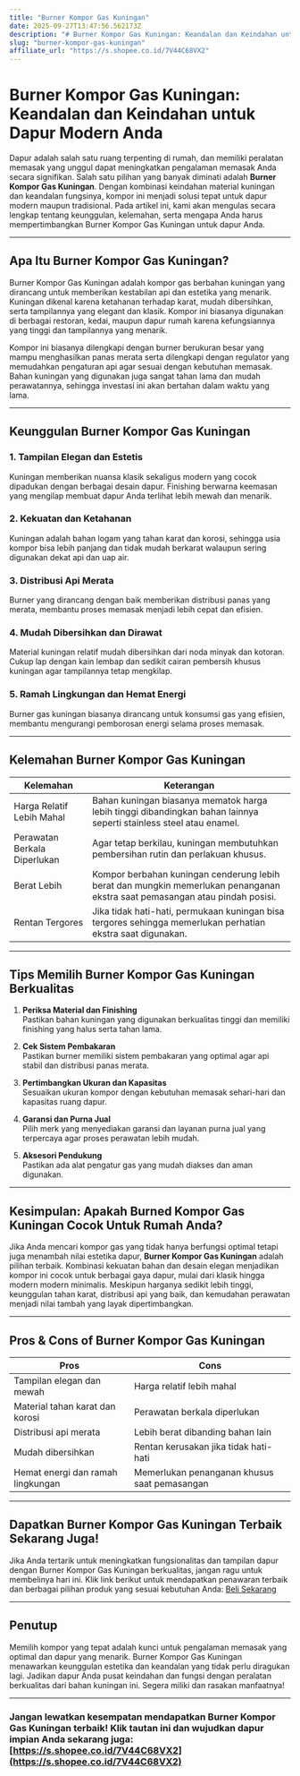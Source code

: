 ```yaml
---
title: "Burner Kompor Gas Kuningan"
date: 2025-09-27T13:47:56.562173Z
description: "# Burner Kompor Gas Kuningan: Keandalan dan Keindahan untuk Dapur Modern Anda..."
slug: "burner-kompor-gas-kuningan"
affiliate_url: "https://s.shopee.co.id/7V44C68VX2"
---
```

# Burner Kompor Gas Kuningan: Keandalan dan Keindahan untuk Dapur Modern Anda

Dapur adalah salah satu ruang terpenting di rumah, dan memiliki peralatan memasak yang unggul dapat meningkatkan pengalaman memasak Anda secara signifikan. Salah satu pilihan yang banyak diminati adalah **Burner Kompor Gas Kuningan**. Dengan kombinasi keindahan material kuningan dan keandalan fungsinya, kompor ini menjadi solusi tepat untuk dapur modern maupun tradisional. Pada artikel ini, kami akan mengulas secara lengkap tentang keunggulan, kelemahan, serta mengapa Anda harus mempertimbangkan Burner Kompor Gas Kuningan untuk dapur Anda.

---

## Apa Itu Burner Kompor Gas Kuningan?

Burner Kompor Gas Kuningan adalah kompor gas berbahan kuningan yang dirancang untuk memberikan kestabilan api dan estetika yang menarik. Kuningan dikenal karena ketahanan terhadap karat, mudah dibersihkan, serta tampilannya yang elegant dan klasik. Kompor ini biasanya digunakan di berbagai restoran, kedai, maupun dapur rumah karena kefungsiannya yang tinggi dan tampilannya yang menarik.

Kompor ini biasanya dilengkapi dengan burner berukuran besar yang mampu menghasilkan panas merata serta dilengkapi dengan regulator yang memudahkan pengaturan api agar sesuai dengan kebutuhan memasak. Bahan kuningan yang digunakan juga sangat tahan lama dan mudah perawatannya, sehingga investasi ini akan bertahan dalam waktu yang lama.

---

## Keunggulan Burner Kompor Gas Kuningan

### 1. **Tampilan Elegan dan Estetis**

Kuningan memberikan nuansa klasik sekaligus modern yang cocok dipadukan dengan berbagai desain dapur. Finishing berwarna keemasan yang mengilap membuat dapur Anda terlihat lebih mewah dan menarik.

### 2. **Kekuatan dan Ketahanan**

Kuningan adalah bahan logam yang tahan karat dan korosi, sehingga usia kompor bisa lebih panjang dan tidak mudah berkarat walaupun sering digunakan dekat api dan uap air.

### 3. **Distribusi Api Merata**

Burner yang dirancang dengan baik memberikan distribusi panas yang merata, membantu proses memasak menjadi lebih cepat dan efisien.

### 4. **Mudah Dibersihkan dan Dirawat**

Material kuningan relatif mudah dibersihkan dari noda minyak dan kotoran. Cukup lap dengan kain lembap dan sedikit cairan pembersih khusus kuningan agar tampilannya tetap mengkilap.

### 5. **Ramah Lingkungan dan Hemat Energi**

Burner gas kuningan biasanya dirancang untuk konsumsi gas yang efisien, membantu mengurangi pemborosan energi selama proses memasak.

---

## Kelemahan Burner Kompor Gas Kuningan

| **Kelemahan** | **Keterangan** |
|---------------|----------------|
| Harga Relatif Lebih Mahal | Bahan kuningan biasanya mematok harga lebih tinggi dibandingkan bahan lainnya seperti stainless steel atau enamel. |
| Perawatan Berkala Diperlukan | Agar tetap berkilau, kuningan membutuhkan pembersihan rutin dan perlakuan khusus. |
| Berat Lebih | Kompor berbahan kuningan cenderung lebih berat dan mungkin memerlukan penanganan ekstra saat pemasangan atau pindah posisi. |
| Rentan Tergores | Jika tidak hati-hati, permukaan kuningan bisa tergores sehingga memerlukan perhatian ekstra saat digunakan. |

---

## Tips Memilih Burner Kompor Gas Kuningan Berkualitas

1. **Periksa Material dan Finishing**  
Pastikan bahan kuningan yang digunakan berkualitas tinggi dan memiliki finishing yang halus serta tahan lama.

2. **Cek Sistem Pembakaran**  
Pastikan burner memiliki sistem pembakaran yang optimal agar api stabil dan distribusi panas merata.

3. **Pertimbangkan Ukuran dan Kapasitas**  
Sesuaikan ukuran kompor dengan kebutuhan memasak sehari-hari dan kapasitas ruang dapur.

4. **Garansi dan Purna Jual**  
Pilih merk yang menyediakan garansi dan layanan purna jual yang terpercaya agar proses perawatan lebih mudah.

5. **Aksesori Pendukung**  
Pastikan ada alat pengatur gas yang mudah diakses dan aman digunakan.

---

## Kesimpulan: Apakah Burned Kompor Gas Kuningan Cocok Untuk Rumah Anda?

Jika Anda mencari kompor gas yang tidak hanya berfungsi optimal tetapi juga menambah nilai estetika dapur, **Burner Kompor Gas Kuningan** adalah pilihan terbaik. Kombinasi kekuatan bahan dan desain elegan menjadikan kompor ini cocok untuk berbagai gaya dapur, mulai dari klasik hingga modern modern minimalis. Meskipun harganya sedikit lebih tinggi, keunggulan tahan karat, distribusi api yang baik, dan kemudahan perawatan menjadi nilai tambah yang layak dipertimbangkan.

---

## Pros & Cons of Burner Kompor Gas Kuningan

| **Pros** | **Cons** |
|------------------------------|---------------------------|
| Tampilan elegan dan mewah | Harga relatif lebih mahal |
| Material tahan karat dan korosi | Perawatan berkala diperlukan |
| Distribusi api merata | Lebih berat dibanding bahan lain |
| Mudah dibersihkan | Rentan kerusakan jika tidak hati-hati |
| Hemat energi dan ramah lingkungan | Memerlukan penanganan khusus saat pemasangan |

---

## Dapatkan Burner Kompor Gas Kuningan Terbaik Sekarang Juga!

Jika Anda tertarik untuk meningkatkan fungsionalitas dan tampilan dapur dengan Burner Kompor Gas Kuningan berkualitas, jangan ragu untuk membelinya hari ini. Klik link berikut untuk mendapatkan penawaran terbaik dan berbagai pilihan produk yang sesuai kebutuhan Anda: [Beli Sekarang](https://s.shopee.co.id/7V44C68VX2)

---

## Penutup

Memilih kompor yang tepat adalah kunci untuk pengalaman memasak yang optimal dan dapur yang menarik. Burner Kompor Gas Kuningan menawarkan keunggulan estetika dan keandalan yang tidak perlu diragukan lagi. Jadikan dapur Anda pusat keindahan dan fungsi dengan peralatan berkualitas dari bahan kuningan ini. Segera miliki dan rasakan manfaatnya!

---

### Jangan lewatkan kesempatan mendapatkan Burner Kompor Gas Kuningan terbaik! Klik tautan ini dan wujudkan dapur impian Anda sekarang juga: [https://s.shopee.co.id/7V44C68VX2](https://s.shopee.co.id/7V44C68VX2)